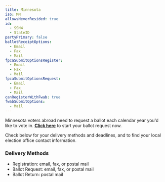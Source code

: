 ```yaml
---
title: Minnesota
iso: MN
allowsNeverResided: true
id:
  - SSN4
  - StateID
partyPrimary: false
ballotReceiptOptions:
  - Email
  - Fax
  - Mail
fpcaSubmitOptionsRegister:
  - Email
  - Fax
  - Mail
fpcaSubmitOptionsRequest:
  - Email
  - Fax
  - Mail
canRegisterWithFwab: true
fwabSubmitOptions:
  - Mail
---
```

Minnesota voters abroad need to request a ballot each calendar year you'd like to vote in. [**Click here**](https://www.votefromabroad.org) to start your ballot request now.

Check below for your delivery methods and deadlines, and to find your local election office contact information.

### Delivery Methods

* Registration: email, fax, or postal mail
* Ballot Request: email, fax, or postal mail
* Ballot Return: postal mail

